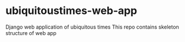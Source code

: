 # ubiquitoustimes-web-app
Django web application of ubiquitous times
This repo contains skeleton structure of web app
